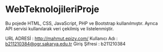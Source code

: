 # WebTeknolojileriProje

Bu pojede HTML, CSS, JavaScript, PHP ve Bootstrap kullanılmıştır. Ayrıca API servisi kullanılarak veri çekilmiş ve listelenmiştir.

URL ADRESİ : http://mahmut.epizy.com/
Kullanıcı Adı : b211210384@ogr.sakarya.edu.tr
Giriş Şifresi : b211210384
